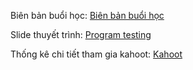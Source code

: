Biên bản buổi học: [Biên bản buổi học](Bien%20ban%20buoi%20hoc.xlxs)

Slide thuyết trình: [Program testing](Program%20Testing.pptx)

Thống kê chi tiết tham gia kahoot: [Kahoot](câu%20hỏi%20về%20program%20testing.xlsx)
